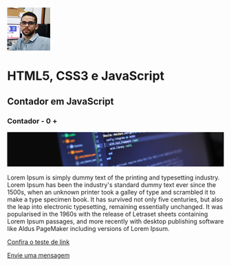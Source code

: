 ﻿﻿![aecarneiro](perfil-atual.jpg) 
# **HTML5, CSS3 e JavaScript** 
## **Contador em JavaScript**
### **Contador - 0 +** 
![modelo de banner](ae-linkedin.jpg)

Lorem Ipsum is simply dummy text of the printing and typesetting industry. Lorem Ipsum has been the industry's standard dummy text ever since the 1500s, when an unknown printer took a galley of type and scrambled it to make a type specimen book. It has survived not only five centuries, but also the leap into electronic typesetting, remaining essentially unchanged. It was popularised in the 1960s with the release of Letraset sheets containing Lorem Ipsum passages, and more recently with desktop publishing software like Aldus PageMaker including versions of Lorem Ipsum.

[Confira o teste de link](https://www.linkedin.com/in/aecomunicacao/)

[Envie uma mensagem](mailto:antonio_edu@hotmail.com)

